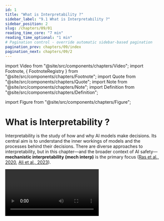 ```yaml
---
id: 1
title: "What is Interpretability ?"
sidebar_label: "9.1 What is Interpretability ?"
sidebar_position: 2
slug: /chapters/09/01
reading_time_core: "7 min"
reading_time_optional: "1 min"
# Pagination control - override automatic sidebar-based pagination
pagination_prev: chapters/09/index
pagination_next: chapters/09/2
---
```

import Video from "@site/src/components/chapters/Video";
import Footnote, { FootnoteRegistry } from "@site/src/components/chapters/Footnote";
import Quote from "@site/src/components/chapters/Quote";
import Note from "@site/src/components/chapters/Note";
import Definition from "@site/src/components/chapters/Definition";

import Figure from "@site/src/components/chapters/Figure";

# What is Interpretability ?

Interpretability is the study of how and why AI models make decisions. Its central aim is to understand the inner workings of models and the processes behind their decisions. There are diverse approaches to interpretability, but in this chapter—and the broader context of AI safety—**mechanistic interpretability (mech interp)** is the primary focus ([Ras et al., 2020](https://arxiv.org/abs/2004.14545), [Ali et al., 2023](https://www.sciencedirect.com/science/article/pii/S1566253523001148)).<Footnote id="footnote_interp_overview" number="1" text="For an overview of the broader interpretability landscape see ([Ras et al., 2020](https://arxiv.org/abs/2004.14545); [Ali et al., 2023](https://www.sciencedirect.com/science/article/pii/S1566253523001148))" />



<Video type="youtube" videoId="UGO_Ehywuxc" number="3" label="9.3" caption="Optional video explanation of mechanistic interpretability." />

## Mechanistic Interpretability {#01}

**Mechanistic Interpretability: The Bottom-Up Approach.** Mechanistic interpretability seeks to reverse-engineer neural networks to uncover how their internal components—such as neurons, weights, and layers—work together to process information. This approach starts at the lowest level of abstraction and builds understanding piece by piece: this is why it’s considered a bottom-up approach. By analyzing these basic components, we hope we can piece together how the network processes information and makes decisions.

For example, mechanistic interpretability could explain how a neural network recognizes objects in an image or generates language, down to the contributions of individual neurons or attention heads. The hope is that this level of detail will allow researchers to diagnose and potentially fix unwanted behaviors in AI systems.

**Other Approaches to Interpretability.** While mechanistic interpretability is a strong focus in AI safety, it is not the only approach. Other methods provide complementary perspectives:

- **Concept-Based Interpretability:** Contrarily to mechanistic interpretability, concept-based interpretability takes a top-down approach: instead of analyzing neurons or weights on a granular level, it focuses on understanding how the network manipulates high-level concepts ([Belinkov, 2022](https://aclanthology.org/2022.cl-1.7/)). For instance, representation engineering —a concept-based research agenda— explores how models encode concepts like "honesty" and how those representations can be adjusted to produce more honest outputs ([Zou et al., 2023](https://www.semanticscholar.org/paper/Representation-Engineering%3A-A-Top-Down-Approach-to-Zou-Phan/aac3469581061cd5b46440c3eeca91c385d54ccf)).

- **Developmental Interpretability:** This approach examines how model capabilities and internal representations evolve during training. By understanding the emergence of behaviors or knowledge over time, researchers hope they will be able to identify the emergence of certain capabilities and prevent unwanted ones from developing ([Hoogland et al., 2023](https://www.lesswrong.com/s/SfFQE8DXbgkjk62JK/p/TjaeCWvLZtEDAS5Ex)).

- **Behavioral Interpretability:** Unlike the previous approaches, behavioral interpretability studies input-output relationships without delving into the internal structure of models.

<Figure src="./img/VVR_Image_1.png" alt="Enter image alt description" number="1" label="9.1" caption="A visual classification of interpretability techniques ([Bereska & Gavves, 2024](https://arxiv.org/abs/2404.14082))." />

**Why Mechanistic Interpretability Matters for AI Safety.** Mechanistic interpretability is a strong focus in AI safety because it provides a level of precision that other approaches do not. Behavioral interpretability, for instance, offers insights into how a model behaves by studying input-output relationships, but it cannot reveal how its internal structure leads to its decisions. To prevent AI models from making harmful decisions or ensuring alignment with human values, we need to understand why models make certain decisions, and potentially steer the decision-making process.

For instance, by pinpointing where harmful concepts—such as instructions for cyberattacks—are stored within a model, mechanistic interpretability tools could help erase or modify those concepts without degrading the model’s overall capabilities.

**Motivation for AI Safety?** The ultimate goal of interpretability, from an AI safety perspective, is to build confidence in the behavior of complex models by understanding their internal mechanisms and ensuring they act safely and predictably. There are different ways interpretability could contribute to AI safety ([Nanda, 2022](https://www.alignmentforum.org/posts/uK6sQCNMw8WKzJeCQ/a-longlist-of-theories-of-impact-for-interpretability)):

- **Trust and transparency.** By offering insights into which features of the input data (such as specific parts of an image or words in a sentence) or which specific concepts a model uses in its reasoning are influencing the model's outputs, interpretability tools can make it easier for users to understand, verify, and trust the behavior of complex models. This is particularly important in high-stakes applications like healthcare or autonomous systems, where trust in AI decisions is crucial.

- **Enhance model editing.** Interpretability could be used to mitigate misuse by erasing specific pieces of knowledge from neural networks, such as knowledge on conducting cyberattack or building bioweapons. Some mechanistic interpretability tools serve to locate where certain concepts are encoded in a model (those are covered in the Observational Methods section). For example, researchers could identify how models generate answers to harmful queries such as "steps for creating a virus" and use knowledge erasure methods to remove that knowledge from the model.

- **Detection of undesirable behaviors.** Interpretability could help identify when models are not functioning as intended or have learned undesirable behaviors or patterns. For alignment research, it could be used to detect, analyze, and understand undesired answers from models. A well-known example of this comes from a model trained to classify chest X-rays. Researchers discovered that instead of focusing on medical features like lung conditions, the model was using subtle artifacts from the scanning equipment or markers in the image to make its predictions. This led the model to perform well in testing but for the wrong reasons. By using interpretability tools, researchers identified and corrected this issue ([DeGrave et al., 2021](https://www.nature.com/articles/s42256-021-00338-7)).

- **Extrapolation.** Some hope that by understanding how current models function, interpretability may help predict how future, larger models will behave, whether new capabilities or risks will emerge, and how systems will evolve as they scale.

It’s important to note that while these goals are promising, the field of interpretability is still maturing. The adoption of interpretability tools in real-world scenarios is still limited, and assessing their quality remains challenging. Many existing techniques in interpretability are not designed for large-scale use and state-of-the-art models. These limitations will be explored in more detail in the Critics of Interpretability section.

**What is the End Goal of Interpretability?** What concrete outcomes should interpretability achieve to make AI systems safer and more predictable? There are different opinions on the end goals of interpretability, including the following approaches. A few include enumerative safety, search retargeting, and anomaly detection which we explain below.

**Enumerative Safety.** Enumerative safety aims to identify and catalog all the concepts and behaviors encoded within a model. The idea is straightforward: if we can thoroughly understand and enumerate every action the model can take, we could selectively remove undesirable behaviors and ensure that the model can only perform safe and desirable actions ([Elhage et al., 2022](https://transformer-circuits.pub/2022/toy_model/index.html)). For example, if a language model encodes harmful instructions—such as steps to create a cyberattack—enumerative safety would involve locating and eliminating this knowledge without impairing the model’s useful functions.

<Figure src="./img/OZJ_Image_2.png" alt="Enter image alt description" number="2" label="9.2" caption="Enumerative safety aims to ensure that in all situations, the model doesn’t do something we don’t want. From ([Olah, 2023](https://transformer-circuits.pub/2023/interpretability-dreams/index.html))." />

**Retargeting the Search: Steering Objectives.** This approach represents a more ambitious goal: rather than removing harmful behaviors, it seeks to directly modify a model’s objectives. This involves identifying how the model internally represents its goals and redirecting those representations to align with human values. Unlike enumerative safety, retargeting does not require reverse-engineering the entire model. Instead, it focuses on altering specific components while preserving the system’s overall functionality. For instance, if a model learned to optimize for harmful outcomes, researchers could “retarget” this optimization toward beneficial goals ([Wentworth, 2022](https://www.alignmentforum.org/posts/w4aeAFzSAguvqA5qu/how-to-go-from-interpretability-to-alignment-just-retarget)).

**Relaxed Adversarial Training. **Relaxed adversarial training is an approach designed to enhance the robustness of AI systems, particularly to ensure their corrigibility—their ability to accept and assist with corrective interventions. Traditional adversarial training tests a model's robustness by exposing it to adversarial inputs. Relaxed adversarial training, however, works by testing against adversarial latent vectors instead of real inputs. Adversarial training traditionally tests a model’s robustness by exposing it to adversarial inputs, but here the goal is to generate perturbation in the model’s latent space. Mechanistic interpretability could be used to identify latent vectors that correspond to specific model behaviors, such as corrigibility or alignment with user intentions, and then test whether the model resists corrigibility directly by manipulating its internal representation ([Christiano, 2019](https://ai-alignment.com/training-robust-corrigibility-ce0e0a3b9b4d)).

**Mechanistic Anomaly Detection (MAD).** This approach focuses on identifying instances where a model produces outputs for unusual reasons. While traditional interpretability methods aim to understand a model’s mechanisms comprehensively, MAD takes a more targeted approach: it flags anomalies in the decision-making process without requiring a full understanding of the underlying mechanisms. For example, MAD could detect when a model’s reasoning deviates from its usual patterns, such as when it relies on spurious correlations rather than meaningful features. Insights from mechanistic interpretability could be useful to flag instances when a model operates outside its usual patterns of behavior ([Jenner, 2024](https://www.lesswrong.com/s/GiZ6puwmHozLuBrph/p/n7DFwtJvCzkuKmtbG)).

<FootnoteRegistry title="Footnotes" />
